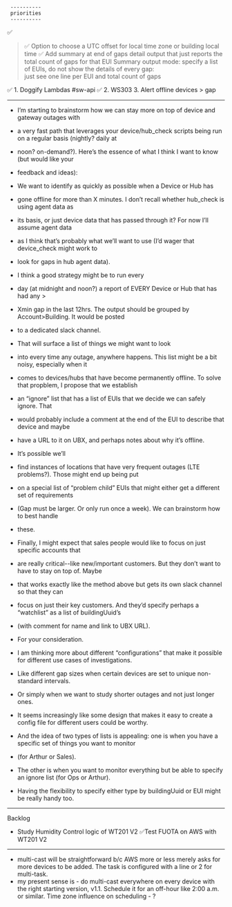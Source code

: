      ----------
     priorities
     ----------
 ✅ 

>  ✅  Option to choose a UTC offset for local time zone or building local time
>  ✅  Add summary at end of gaps detail output that just reports the total count of gaps for that EUI
> Summary output mode: specify a list of EUIs, do not show the details of every gap:  
  just see one line per EUI and total count of gaps


  ✅   1. Doggify Lambdas #sw-api
  ✅   2. WS303 
3. Alert offline devices > gap

---

- I’m starting to brainstorm how we can stay more on top of device and gateway outages with  
- a very fast path that leverages your device/hub_check scripts being run on a regular basis (nightly? daily at  
- noon? on-demand?).  Here’s the essence of what I think I want to know (but would like your  
- feedback and ideas):
- We want to identify as quickly as possible when a Device or Hub has  
- gone offline for more than X minutes. I don’t recall whether hub_check is using agent data as  
- its basis, or just device data that has passed through it? For now I’ll assume agent data  
- as I think that’s probably what we’ll want to use (I’d wager that device_check might work to  
- look for gaps in hub agent data).
- I think a good strategy might be to run every  
- day (at midnight and noon?) a report of EVERY Device or Hub that has had any >  
- Xmin gap in the last 12hrs. The output should be grouped by Account>Building. It would be posted  
- to a dedicated slack channel.
- That will surface a list of things we might want to look  
- into every time any outage, anywhere happens.  This list might be a bit noisy, especially when it  
- comes to devices/hubs that have become permanently offline. To solve that propblem, I propose that we establish  
- an “ignore” list that has a list of EUIs that we decide we can safely ignore. That  
- would probably include a comment at the end of the EUI to describe that device and maybe  
- have a URL to it on UBX, and perhaps notes about why it’s offline.
- It’s possible we’ll  
- find instances of locations that have very frequent outages (LTE problems?). Those might end up being put  
- on a special list of “problem child” EUIs that might either get a different set of requirements  
- (Gap must be larger. Or only run once a week). We can brainstorm how to best handle  
- these.
- Finally, I might expect that sales people would like to focus on just specific accounts that  
- are really critical--like new/important customers. But they don’t want to have to stay on top of. Maybe  
- that works exactly like the method above but gets its own slack channel so that they can  
- focus on just their key customers. And they’d specify perhaps a “watchlist” as a list of buildingUuid’s  
- (with comment for name and link to UBX URL).
- For your consideration.

- I am thinking more about different “configurations” that make it possible for different use cases of investigations.  
- Like different gap sizes when certain devices are set to unique non-standard intervals.  
- Or simply when we want to study shorter outages and not just longer ones.  
- It seems increasingly like some design that makes it easy to create a config file for different users could be worthy.  
- And the idea of two types of lists is appealing: one is when you have a specific set of things you want to monitor   
- (for Arthur or Sales).  
- The other is when you want to monitor everything but be able to specify an ignore list (for Ops or Arthur).  
- Having the flexibility to specify either type by buildingUuid or EUI might be really handy too.  

---
Backlog

* Study Humidity Control logic of WT201 V2
 ✅Test FUOTA on AWS with WT201 V2

---

* multi-cast will be straightforward b/c AWS more or less merely asks for more devices to be added.
    The task is configured with a line or 2 for multi-task.
* my present sense is - do multi-cast everywhere on every device with the right starting version, v1.1.
  Schedule it for an off-hour like 2:00 a.m. or similar.  Time zone influence on scheduling - ?
